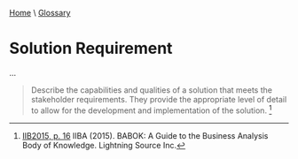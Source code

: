 [Home](../../index.html) \ [Glossary](glossary.html)

# Solution Requirement

...  

> Describe the capabilities and qualities of a solution that meets the stakeholder requirements. They provide the appropriate level of detail to allow for the development and implementation of the solution. [^1]

[^1]: [IIB2015, p. 16](../references/books/Babok-A-Guide-to-the-Business-Analysis-Body-of-Knowledge.html) IIBA (2015). BABOK: A Guide to the Business Analysis Body of Knowledge. Lightning Source Inc.